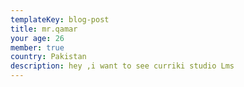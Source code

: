 ```yaml
---
templateKey: blog-post
title: mr.qamar
your age: 26
member: true
country: Pakistan
description: hey ,i want to see curriki studio Lms
---
```

